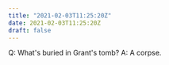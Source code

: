 ```yaml
---
title: "2021-02-03T11:25:20Z"
date: 2021-02-03T11:25:20Z
draft: false
---
```


Q:	What's buried in Grant's tomb?
A:	A corpse.
